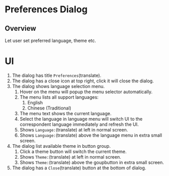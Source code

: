 # Preferences Dialog

## Overview

Let user set preferred language, theme etc.

# UI

1. The dialog has title `Preferences`(translate).
1. The dialog has a close icon at top right, click it will close the dialog.
1. The dialog shows language selection menu.
    1. Hover on the menu will popup the menu selector automatically.
    1. The menu lists all support languages:
        1. English
        2. Chinese (Traditional)
    1. The menu text shows the current language.
    1. Select the language in language menu will switch UI to the correspondent language immediately and refresh the UI.
    1. Shows `Language:`(translate) at left in normal screen.
    1. Shows `Language:`(translate) above the language menu in extra small screen.
1. The dialog list available theme in button group.
    1. Click a theme button will switch the current theme.
    1. Shows `Theme:`(translate) at left  in normal screen.
    1. Shows `Theme:`(translate) above the goupbutton in extra small screen.
1. The dialog has a `Close`(translate) button at the bottom of dialog.
